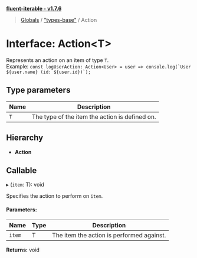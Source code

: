 **[fluent-iterable - v1.7.6](../README.md)**

> [Globals](../README.md) / ["types-base"](../modules/_types_base_.md) / Action

# Interface: Action\<T>

Represents an action on an item of type `T`.<br>
  Example: ``const logUserAction: Action<User> = user => console.log(`User ${user.name} (id: ${user.id})`);``

## Type parameters

Name | Description |
------ | ------ |
`T` | The type of the item the action is defined on.  |

## Hierarchy

* **Action**

## Callable

▸ (`item`: T): void

Specifies the action to perform on `item`.

#### Parameters:

Name | Type | Description |
------ | ------ | ------ |
`item` | T | The item the action is performed against.  |

**Returns:** void
